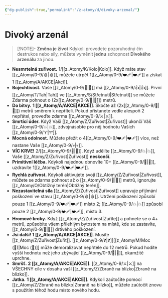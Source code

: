 ```yaml
---
{"dg-publish":true,"permalink":"/z-atomy/d/divoky-arzenal/"}
---
```


# Divoký arzenál
>[!NOTE]- **Změna je život**
>Kdykoli provedete pozoruhodný čin destrukce nebo síly, můžete vyměnit **jednu** schopnost **Divokého arzenálu** za jinou.

- **Nesmrtelná zuřivost.** 1/[[z_Atomy/K/Kolo\|Kolo]]. Když máte stav [[z_Atomy/0-9/🩸\|🩸]], můžete utrpět 1[[z_Atomy/0-9/❤️‍🩹\|❤️‍🩹]] a získat 1 [[z_Atomy/A/AKCE\|Akci]].
⠀
- **Bojechtivost.** Vaše [[z_Atomy/0-9/🏁\|🏁]] má [[z_Atomy/0-9/👍\|👍]]. První [[z_Atomy/T/Tah\|Tah]] ve [[z_Atomy/S/Střetnutí\|Střetnutí]] se můžete Zdarma pohnout o (2x[[z_Atomy/0-9/🎯\|🎯]]) metrů.
⠀
- **Do bitvy.** **1 [[z_Atomy/A/AKCE\|AKCE]]**. Skočte až (2x[[z_Atomy/0-9/🎯\|🎯]]) metrů směrem k nepříteli. Pokud přistanete vedle alespoň 2 nepřátel, proveďte zdarma [[z_Atomy/0-9/⚔️\|⚔️]].
⠀
- **Smrtící úder.** Když Vaši [[z_Atomy/Z/Zuřivost\|Zuřivost]] ukončí Váš [[z_Atomy/0-9/💥\|💥]], zdvojnásobte pro něj hodnotu Vašich [[z_Atomy/0-9/♈\|♈]].
⠀
- **Mocná odolnost.** Můžete přežít o 4[[z_Atomy/0-9/❤️‍🩹\|❤️‍🩹]] více, než nastane Vaše [[z_Atomy/0-9/💀\|💀]].
⠀
- **VÍC KRVE!** 2/[[z_Atomy/0-9/🔋\|🔋]]. Když udělíte [[z_Atomy/0-9/💥\|💥]], Vaše [[z_Atomy/Z/Zuřivost\|Zuřivost]] **neskončí**.
⠀
- **Primitivní léčba.** Kdykoli najednou obnovíte 10+ [[z_Atomy/0-9/💖\|💖]], uzdravíte 1[[z_Atomy/0-9/❤️‍🩹\|❤️‍🩹]].
⠀
- **Rychlá zuřivost.** Kdykoli aktivujete svojí [[z_Atomy/Z/Zuřivost\|Zuřivost]], můžete se zdarma pohnout až o [[z_Atomy/0-9/🎯\|🎯]] metrů, ignorujte [[z_Atomy/O/Obtížný terén\|Obtížný terén]].
⠀
- **Nezastavitelná síla** [[z_Atomy/Z/Zuřivost\|Zuřivost]] upravuje přijímání poškození ve stavu [[z_Atomy/0-9/🩸\|🩸]]. Utržení poškození způsobí pouze 1 [[z_Atomy/0-9/❤️‍🩹\|❤️‍🩹]] místo 2; [[z_Atomy/0-9/💥\|💥]] způsobí pouze 2 [[z_Atomy/0-9/❤️‍🩹\|❤️‍🩹]], místo 3.
⠀
- **Hromové kroky.** Když [[z_Atomy/Z/Zuřivost\|Zuříte]] a pohnete se o 4+ metrů, způsobíte všem přilehlým bytostem na místě, kde se zastavíte, [[z_Atomy/0-9/💪\|💪]] drtivého poškození.
⠀
- **Jsi další!** **1 [[z_Atomy/A/AKCE\|AKCE]]**. Musíte [[z_Atomy/Z/Zuřivost\|Zuřit]]. [[z_Atomy/0-9/❓\|❓]][[z_Atomy/M/Moc (💪)\|Moc (💪)]] může demoralizovat nepřítele do 12 metrů. Pokud hodíte vyšší hodnotu než jeho zbývající [[z_Atomy/0-9/💖\|💖]], okamžitě uprchne.
⠀
- **Smršť.** **2 [[z_Atomy/A/AKCE\|AKCE]]**. [[z_Atomy/0-9/⚔️\|⚔️]] na VŠECHNY cíle v dosahu vaší [[z_Atomy/Z/Zbraně na blízko\|Zbraně na blízko]].
⠀
- **Jatka.** **1 [[z_Atomy/A/AKCE\|AKCE]]**. Kdykoli zaútočíte pomocí [[z_Atomy/Z/Zbraně na blízko\|Zbraně na blízko]], můžete zaútočit znovu s použitím téhož hodu místo nového hodu.